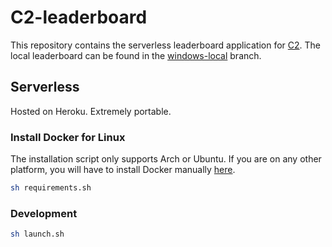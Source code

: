 # C2-leaderboard

This repository contains the serverless leaderboard application for [C2](https://github.com/winstxnhdw/C2). The local leaderboard can be found in the [windows-local](https://github.com/winstxnhdw/C2-leaderboard/tree/windows-local) branch.

## Serverless

Hosted on Heroku. Extremely portable.

### Install Docker for Linux

The installation script only supports Arch or Ubuntu. If you are on any other platform, you will have to install Docker manually [here](https://docs.docker.com/get-docker/).

```bash
sh requirements.sh
```

### Development

```bash
sh launch.sh
```
